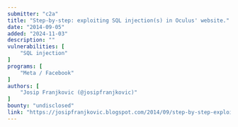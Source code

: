 ```yaml
---
submitter: "c2a"
title: "Step-by-step: exploiting SQL injection(s) in Oculus' website."
date: "2014-09-05"
added: "2024-11-03"
description: ""
vulnerabilities: [
    "SQL injection"
]
programs: [
    "Meta / Facebook"
]
authors: [
    "Josip Franjkovic (@josipfranjkovic)"
]
bounty: "undisclosed"
link: "https://josipfranjkovic.blogspot.com/2014/09/step-by-step-exploiting-sql-injection.html"
---
```





